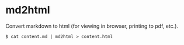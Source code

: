# md2html

Convert markdown to html (for viewing in browser, printing to pdf, etc.).

```shell
$ cat content.md | md2html > content.html
```